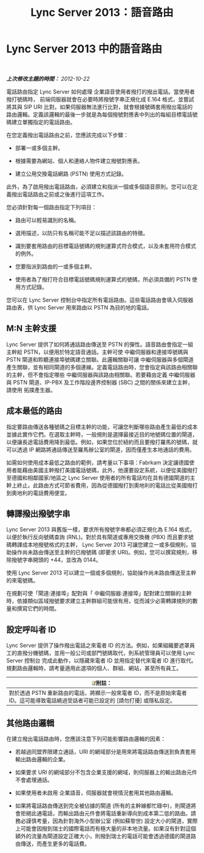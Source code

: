 ﻿---
title: Lync Server 2013：語音路由
TOCTitle: 語音路由
ms:assetid: a2ddf327-2ec4-407b-af0f-276f2b13eefd
ms:mtpsurl: https://technet.microsoft.com/zh-tw/library/Gg412757(v=OCS.15)
ms:contentKeyID: 49291877
ms.date: 08/24/2015
mtps_version: v=OCS.15
ms.translationtype: HT
---

# Lync Server 2013 中的語音路由

 

_**上次修改主題的時間：** 2012-10-22_

電話路由指定 Lync Server 如何處理 企業語音使用者撥打的撥出電話。當使用者撥打號碼時， 前端伺服器就會在必要時將撥號字串正規化成 E.164 格式，並嘗試將其與 SIP URI 比對。如果伺服器無法進行比對，就會根據號碼套用撥出電話的路由邏輯。定義該邏輯的最後一步就是為每個撥號對應表中列出的每組目標電話號碼建立單獨指定的電話路由。

在您定義撥出電話路由之前，您應該完成以下步驟：

  - 部署一或多個主幹。

  - 根據需要為網站、個人和連絡人物件建立撥號對應表。

  - 建立公用交換電話網路 (PSTN) 使用方式記錄。

此外，為了啟用撥出電話路由，必須建立和指派一個或多個語音原則。您可以在定義撥出電話路由之前或之後進行這項工作。

您必須針對每一個路由指定下列項目：

  - 路由可以輕易識別的名稱。

  - 選用描述，以防只有名稱可能不足以描述該路由的特徵。

  - 識別要套用路由的目標電話號碼的規則運算式符合模式，以及未套用符合模式的例外。

  - 您要指派到路由的一或多個主幹。

  - 使用者為了撥打符合目標電話號碼規則運算式的號碼，所必須具備的 PSTN 使用方式記錄。

您可以在 Lync Server 控制台中指定所有電話路由。這些電話路由會填入伺服器路由表，供 Lync Server 用來路由以 PSTN 為目的地的電話。

## M:N 主幹支援

Lync Server 提供了如何將通話路由傳送至 PSTN 的彈性。語音路由會指定一組主幹給 PSTN，以便用於特定語音通話。主幹可使 中繼伺服器和連接埠號碼與 PSTN 閘道和聆聽連接埠號碼建立關聯。此邏輯關聯可讓 中繼伺服器與多個閘道產生關聯，並有相同閘道的多個連線。定義電話路由時，您會指定與該路由相關聯的主幹，但不會指定哪些 中繼伺服器與該路由相關聯。若要藉由定義 中繼伺服器與 PSTN 閘道、IP-PBX 及工作階段邊界控制器 (SBC) 之間的關係來建立主幹，請使用 拓撲產生器。

## 成本最低的路由

指定要路由傳送各種號碼之目標主幹的功能，可讓您判斷哪些路由產生最低的成本並據此實作它們。在選取主幹時，一般規則是選擇最接近目的地號碼位置的閘道，以便讓長途電話費用降到最低。例如，如果您位於紐約而且要撥打羅馬的號碼，就可以透過 IP 網路將通話傳送至羅馬辦公室的閘道，因而僅產生本地通話的費用。

如需如何使用成本最低之路由的範例，請考量以下事項：Fabrkam 決定讓德國使用者能藉由美國主幹撥打美國電話號碼，此外，他還要設定系統，以便從美國撥打至德國和相鄰國家/地區之 Lync Server 使用者的所有電話均在具有德國閘道的主幹上終止。此路由方式可節省費用，因為從德國撥打到奧地利的電話比從美國撥打到奧地利的電話費用便宜。

## 轉譯撥出撥號字串

Lync Server 2013 與舊版一樣，要求所有撥號字串都必須正規化為 E.164 格式，以便於執行反向號碼查詢 (RNL)。對於具有閘道或專用交換機 (PBX) 而且要求號碼轉譯成本地撥號格式的主幹， Lync Server 2013 可讓您建立一或多個規則，協助操作尚未路由傳送至主幹的已撥號碼 (即要求 URI)。例如，您可以撰寫規則，移除撥號字串開頭的 +44，並改為 0144。

使用 Lync Server 2013 可以建立一個或多個規則，協助操作尚未路由傳送至主幹的來電號碼。

在規劃可使「閘道:連接埠」配對與「 中繼伺服器:連接埠」配對建立關聯的主幹時，依據類似區域撥號要求建立主幹群組可能很有用，從而減少必需轉譯規則的數量和撰寫它們的時間。

## 設定呼叫者 ID

Lync Server 提供了操作撥出電話之來電者 ID 的方法。例如，如果組織要遮罩員工的直撥分機號碼，並用一般公司或部門號碼取代，則系統管理員可以使用 Lync Server 控制台 完成此動作，以隱藏來電者 ID 並用指定替代來電者 ID 進行取代。規劃路由邏輯時，請考量適用此選項的個人、群組、網站，甚至所有員工。

<table>
<thead>
<tr class="header">
<th><img src="images/Gg398811.note(OCS.15).gif" title="note" alt="note" />附註：</th>
</tr>
</thead>
<tbody>
<tr class="odd">
<td>對於透過 PSTN 重新路由的電話，將顯示一般來電者 ID，而不是原始來電者 ID。這可能導致電話繞過受話者可能已設定的 [請勿打擾] 或隱私設定。</td>
</tr>
</tbody>
</table>


## 其他路由邏輯

在建立撥出電話路由時，您應該注意下列可能影響路由邏輯的因素：

  - 若越過同盟界限建立通話，URI 的網域部分是用來將電話路由傳送到負責套用輸出路由邏輯的企業。

  - 如果要求 URI 的網域部分不包含企業支援的網域，則伺服器上的輸出路由元件不會處理通話。

  - 如果使用者未啟用 企業語音，伺服器就會視情況套用其他路由邏輯。

  - 如果將電話路由傳送到完全被佔據的閘道 (所有的主幹線都忙碌中)，則閘道將會拒絕此通電話，而輸出路由元件會將電話重新導向到成本第二低的路由。請務必謹慎考量，因為針對海外小型辦公室 (例如蘇黎世) 設定大小的閘道，實際上可能會因撥到瑞士的國際電話而有極大量的非本地流量。如果沒有針對這個額外的流量為閘道設定正確大小，則撥到瑞士的電話可能會透過德國的閘道路由傳送，而產生更多的電話費。

